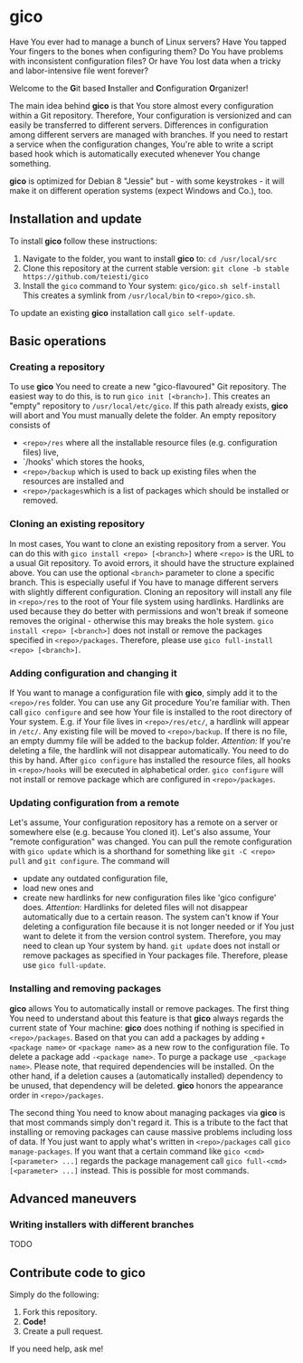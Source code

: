 # gico
Have You ever had to manage a bunch of Linux servers? Have You tapped Your fingers to the bones when configuring them? Do You have problems with inconsistent configuration files? Or have You lost data when a tricky and labor-intensive file went forever?

Welcome to the **G**it based **I**nstaller and **C**onfiguration **O**rganizer!

The main idea behind **gico** is that You store almost every configuration within a Git repository. Therefore, Your configuration is versionized and can easily be transferred to different servers. Differences in configuration among different servers are managed with branches. If you need to restart a service when the configuration changes, You're able to write a script based hook which is automatically executed whenever You change something.

**gico** is optimized for Debian 8 "Jessie" but - with some keystrokes - it will make it on different operation systems (expect Windows and Co.), too.

## Installation and update
To install **gico** follow these instructions:
  1. Navigate to the folder, you want to install **gico** to: 
     `cd /usr/local/src`
  2. Clone this repository at the current stable version: 
     `git clone -b stable https://github.com/teiesti/gico`
  3. Install the `gico` command to Your system: 
     `gico/gico.sh self-install`
	 This creates a symlink from `/usr/local/bin` to `<repo>/gico.sh`.

To update an existing **gico** installation call `gico self-update`.

## Basic operations

### Creating a repository
To use **gico** You need to create a new "gico-flavoured" Git repository. The easiest way to do this, is to run `gico init [<branch>]`. This creates an "empty" repository to `/usr/local/etc/gico`. If this path already exists, **gico** will abort and You must manually delete the folder. An empty repository consists of
  - `<repo>/res` where all the installable resource files (e.g. configuration files) live,
  - `<repo>/hooks' which stores the hooks,
  - `<repo>/backup` which is used to back up existing files when the resources are installed and
  - `<repo>/packages`which is a list of packages which should be installed or removed.

### Cloning an existing repository
In most cases, You want to clone an existing repository from a server. You can do this with `gico install <repo> [<branch>]` where `<repo>` is the URL to a usual Git repository. To avoid errors, it should have the structure explained above. You can use the optional `<branch>` parameter to clone a specific branch. This is especially useful if You have to manage different servers with slightly different configuration. Cloning an repository will install any file in `<repo>/res` to the root of Your file system using hardlinks. Hardlinks are used because they do better with permissions and won't break if someone removes the original - otherwise this may breaks the hole system. `gico install <repo> [<branch>]` does not install or remove the packages specified in `<repo>/packages`. Therefore, please use `gico full-install <repo> [<branch>]`.

### Adding configuration and changing it
If You want to manage a configuration file with **gico**, simply add it to the `<repo>/res` folder. You can use any Git procedure You're familiar with. Then call `gico configure` and see how Your file is installed to the root directory of Your system. E.g. if Your file lives in `<repo>/res/etc/`, a hardlink will appear in `/etc/`. Any existing file will be moved to `<repo>/backup`. If there is no file, an empty dummy file will be added to the backup folder. *Attention:* If you're deleting a file, the hardlink will not disappear automatically. You need to do this by hand. After `gico configure` has installed the resource files, all hooks in `<repo>/hooks` will be executed in alphabetical order. `gico configure` will not install or remove package which are configured in `<repo>/packages`.

### Updating configuration from a remote
Let's assume, Your configuration repository has a remote on a server or somewhere else (e.g. because You cloned it). Let's also assume, Your "remote configuration" was changed. You can pull the remote configuration with `gico update` which is a shorthand for something like `git -C <repo> pull` and `git configure`. The command will
  - update any outdated configuration file,
  - load new ones and
  - create new hardlinks for new configuration files like 'gico configure' does.
*Attention*:  Hardlinks for deleted files will not disappear automatically due to a certain reason. The system can't know if Your deleting a configuration file because it is not longer needed or if You just want to delete it from the version control system. Therefore, you may need to clean up Your system by hand.
`git update` does not install or remove packages as specified in Your packages file. Therefore, please use `gico full-update`.

### Installing and removing packages
**gico** allows You to automatically install or remove packages. The first thing You need to understand about this feature is that **gico** always regards the current state of Your machine: **gico** does nothing if nothing is specified in `<repo>/packages`. Based on that you can add a packages by adding `+<package name>` or `<package name>` as a new row to the configuration file. To delete a package add `-<package name>`. To purge a package use `_<package name>`. Please note, that required dependencies will be installed. On the other hand, if a deletion causes a (automatically installed) dependency to be unused, that dependency will be deleted. **gico** honors the appearance order in `<repo>/packages`.

The second thing You need to know about managing packages via **gico** is that most commands simply don't regard it. This is a tribute to the fact that installing or removing packages can cause massive problems including loss of data. If You just want to apply what's written in `<repo>/packages` call `gico manage-packages`. If you want that a certain command like `gico <cmd> [<parameter> ...]` regards the package management call `gico full-<cmd> [<parameter> ...]` instead. This is possible for most commands.

## Advanced maneuvers

### Writing installers with different branches
TODO

## Contribute code to **gico**
Simply do the following:
  1. Fork this repository.
  2. **Code!**
  3. Create a pull request.

If you need help, ask me!
